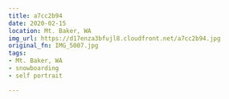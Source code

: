 ```yaml
---
title: a7cc2b94
date: 2020-02-15
location: Mt. Baker, WA
img_url: https://d17enza3bfujl8.cloudfront.net/a7cc2b94.jpg
original_fn: IMG_5007.jpg
tags:
- Mt. Baker, WA
- snowboarding
- self portrait

---
```

